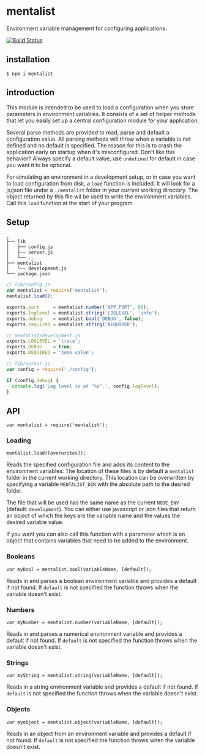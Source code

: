 mentalist
=========

Environment variable management for configuring applications.

[![Build Status](https://travis-ci.org/Janpot/mentalist.svg)](https://travis-ci.org/Janpot/mentalist)

## installation

    $ npm i mentalist

## introduction

This module is intended to be used to load a configuration when you store parameters in environment variables.
It consists of a set of helper methods that let you easily set up a central configuration module for your application.

Several parse methods are provided to read, parse and default a configuration value.
All parsing methods will throw when a variable is not defined and no default is specified.
The reason for this is to crash the application early on startup when it's misconfigured.
Don't like this behavior? Always specify a default value, use `undefined` for default in case you want it to be optional.

For simulating an environment in a development setup, or in case you want to load configuration from disk,
a `load` function is included. It will look for a js/json file under a `./mentalist` folder in your current working directory.
The object returned by this file wil be used to write the environment variables. Call this `load` function at the start of your program.

## Setup

```text
.
├── lib
│   ├── config.js
│   ├── server.js
│   └── ...
├── mentalist
│   └── development.js
└── package.json
```

```js
// lib/config.js
var mentalist = require('mentalist');
mentalist.load();

exports.port     = mentalist.number('APP_PORT', 80);
exports.loglevel = mentalist.string('LOGLEVEL', 'info');
exports.debug    = mentalist.bool('DEBUG', false);
exports.required = mentalist.string('REQUIRED');
```

```js
// mentalist/development.js
exports.LOGLEVEL = 'trace';
exports.DEBUG    = true;
exports.REQUIRED = 'some value';
```

```js
// lib/server.js
var config = require('./config');

if (config.debug) {
  console.log('Log level is at "%s".', config.loglevel);
}
```

## API

    var mentalist = require('mentalist');

### Loading

    mentalist.load([overwrites]);

Reads the specified configuration file and adds its content to the environment variables.
The location of these files is by default a `mentalist` folder in the current working directory.
This location can be overwritten by specifying a variable `MENTALIST_DIR` with the absolute path to the desired folder.

The file that will be used has the same name as the current `NODE_ENV` (default: `development`).
You can either use javascript or json files that return an object of which the keys are the variable name and the values the desired variable value.

If you want you can also call this function with a parameter which is an object that contains variables that need to be added to the environment.

### Booleans

    var myBool = mentalist.bool(variableName, [default]);

Reads in and parses a boolean environment variable and provides a default if not found.
If `default` is not specified the function throws when the variable doesn't exist.



### Numbers

    var myNumber = mentalist.number(variableName, [default]);

Reads in and parses a numerical environment variable and provides a default if not found.
If `default` is not specified the function throws when the variable doesn't exist.



### Strings

    var myString = mentalist.string(variableName, [default]);

Reads in a string environment variable and provides a default if not found.
If `default` is not specified the function throws when the variable doesn't exist.



### Objects

    var myobject = mentalist.object(variableName, [default]);

Reads in an object from an environment variable and provides a default if not found.
If `default` is not specified the function throws when the variable doesn't exist.


